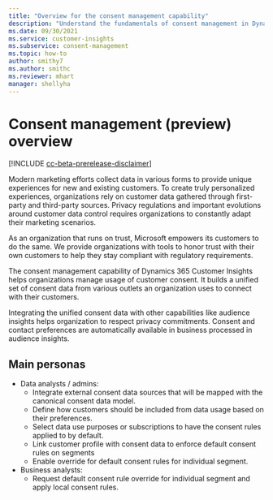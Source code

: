 ```yaml
---
title: "Overview for the consent management capability"
description: "Understand the fundamentals of consent management in Dynamics 365 Customer Insights."
ms.date: 09/30/2021
ms.service: customer-insights
ms.subservice: consent-management
ms.topic: how-to
author: smithy7
ms.author: smithc
ms.reviewer: mhart
manager: shellyha
---
```


# Consent management (preview) overview

[!INCLUDE [cc-beta-prerelease-disclaimer](includes/cc-beta-prerelease-disclaimer.md)]

Modern marketing efforts collect data in various forms to provide unique experiences for new and existing customers. To create truly personalized experiences, organizations rely on customer data gathered through first-party and third-party sources. Privacy regulations and important evolutions around customer data control requires organizations to constantly adapt their marketing scenarios.

As an organization that runs on trust, Microsoft empowers its customers to do the same. We provide organizations with tools to honor trust with their own customers to help they stay compliant with regulatory requirements. 

The consent management capability of Dynamics 365 Customer Insights helps organizations manage usage of customer consent. It builds a unified set of consent data from various outlets an organization uses to connect with their customers. 

Integrating the unified consent data with other capabilities like audience insights helps organization to respect privacy commitments. Consent and contact preferences are automatically available in business processed in audience insights.

## Main personas

- Data analysts / admins:
    - Integrate external consent data sources that will be mapped with the canonical consent data model.
    - Define how customers should be included from data usage based on their preferences.
    - Select data use purposes or subscriptions to have the consent rules applied to by default.
    - Link customer profile with consent data to enforce default consent rules on segments
    - Enable override for default consent rules for individual segment.
- Business analysts:
    - Request default consent rule override for individual segment and apply local consent rules.


